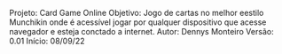 Projeto: Card Game Online
 Objetivo: Jogo de cartas no melhor eestilo Munchikin onde é acessível jogar por qualquer dispositivo que acesse navegador e esteja conctado a internet.
 Autor: Dennys Monteiro
 Versão: 0.01
 Início: 08/09/22